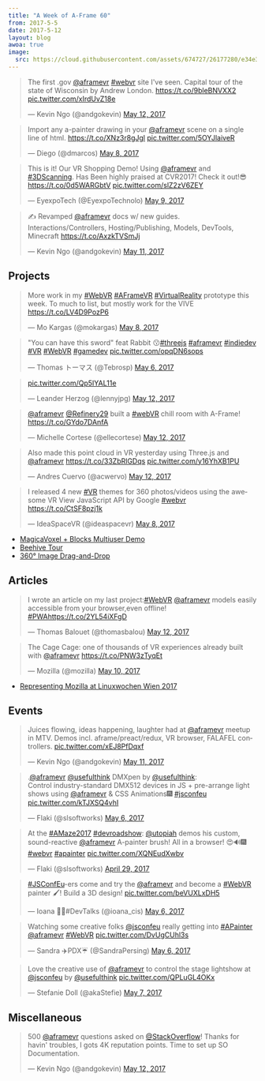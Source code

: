 ```yaml
---
title: "A Week of A-Frame 60"
from: 2017-5-5
date: 2017-5-12
layout: blog
awoa: true
image:
  src: https://cloud.githubusercontent.com/assets/674727/26177280/e34e365c-3b0d-11e7-8e7e-bc9527dcfe3a.jpg
---
```


<script async src="//platform.twitter.com/widgets.js" charset="utf-8"></script>

<div class="tweets tweets-feature">
<blockquote class="twitter-tweet"><p lang="en" dir="ltr">The first .gov <a href="https://twitter.com/aframevr">@aframevr</a> <a href="https://twitter.com/hashtag/webvr?src=hash">#webvr</a> site I&#39;ve seen. Capital tour of the state of Wisconsin by Andrew London. <a href="https://t.co/9bleBNVXX2">https://t.co/9bleBNVXX2</a> <a href="https://t.co/xIrdUvZ18e">pic.twitter.com/xIrdUvZ18e</a></p>&mdash; Kevin Ngo (@andgokevin) <a href="https://twitter.com/andgokevin/status/863138088784076800">May 12, 2017</a></blockquote>

<blockquote class="twitter-tweet"><p lang="en" dir="ltr">Import any a-painter drawing in your <a href="https://twitter.com/aframevr">@aframevr</a> scene on a single line of html. <a href="https://t.co/XNz3r8gJgl">https://t.co/XNz3r8gJgl</a> <a href="https://t.co/5OYJlaiveR">pic.twitter.com/5OYJlaiveR</a></p>&mdash; Diego (@dmarcos) <a href="https://twitter.com/dmarcos/status/861731771615813632">May 8, 2017</a></blockquote>

<blockquote class="twitter-tweet"><p lang="en" dir="ltr">This is it! Our VR Shopping Demo! Using <a href="https://twitter.com/aframevr">@aframevr</a> and <a href="https://twitter.com/hashtag/3DScanning?src=hash">#3DScanning</a>. Has Been highly praised at CVR2017! Check it out!😎<a href="https://t.co/0d5WARGbtV">https://t.co/0d5WARGbtV</a> <a href="https://t.co/slZ2zV6ZEY">pic.twitter.com/slZ2zV6ZEY</a></p>&mdash; EyexpoTech (@EyexpoTechnolo) <a href="https://twitter.com/EyexpoTechnolo/status/862031802155778048">May 9, 2017</a></blockquote>

<blockquote class="twitter-tweet"><p lang="en" dir="ltr">✍️ Revamped <a href="https://twitter.com/aframevr">@aframevr</a> docs w/ new guides. Interactions/Controllers, Hosting/Publishing, Models, DevTools, Minecraft <a href="https://t.co/AxzkTVSmJj">https://t.co/AxzkTVSmJj</a></p>&mdash; Kevin Ngo (@andgokevin) <a href="https://twitter.com/andgokevin/status/862748634844078080">May 11, 2017</a></blockquote>

</div>

<!-- more -->

## Projects

<div class="tweets">
<blockquote class="twitter-tweet"><p lang="en" dir="ltr">More work in my <a href="https://twitter.com/hashtag/WebVR?src=hash">#WebVR</a> <a href="https://twitter.com/hashtag/AFrameVR?src=hash">#AFrameVR</a> <a href="https://twitter.com/hashtag/VirtualReality?src=hash">#VirtualReality</a> prototype this week. To much to list, but mostly work for the VIVE <a href="https://t.co/LV4D9PozP6">https://t.co/LV4D9PozP6</a></p>&mdash; Mo Kargas (@mokargas) <a href="https://twitter.com/mokargas/status/861378732832866304">May 8, 2017</a></blockquote>

<blockquote class="twitter-tweet"><p lang="en" dir="ltr">&quot;You can have this sword&quot; feat Rabbit 😗<a href="https://twitter.com/hashtag/threejs?src=hash">#threejs</a> <a href="https://twitter.com/hashtag/aframevr?src=hash">#aframevr</a> <a href="https://twitter.com/hashtag/indiedev?src=hash">#indiedev</a> <a href="https://twitter.com/hashtag/VR?src=hash">#VR</a> <a href="https://twitter.com/hashtag/WebVR?src=hash">#WebVR</a> <a href="https://twitter.com/hashtag/gamedev?src=hash">#gamedev</a> <a href="https://t.co/opqDN6sops">pic.twitter.com/opqDN6sops</a></p>&mdash; Thomas トーマス (@Tebrosp) <a href="https://twitter.com/Tebrosp/status/860791488053219328">May 6, 2017</a></blockquote>

<blockquote class="twitter-tweet"><p lang="und" dir="ltr"><a href="https://t.co/Qp5IYAL11e">pic.twitter.com/Qp5IYAL11e</a></p>&mdash; Leander Herzog (@lennyjpg) <a href="https://twitter.com/lennyjpg/status/863001258243891201">May 12, 2017</a></blockquote>

<blockquote class="twitter-tweet"><p lang="en" dir="ltr"><a href="https://twitter.com/aframevr">@aframevr</a> <a href="https://twitter.com/Refinery29">@Refinery29</a> built a <a href="https://twitter.com/hashtag/webVR?src=hash">#webVR</a> chill room with A-Frame! <a href="https://t.co/GYdo7DAnfA">https://t.co/GYdo7DAnfA</a></p>&mdash; Michelle Cortese (@ellecortese) <a href="https://twitter.com/ellecortese/status/863049366898188288">May 12, 2017</a></blockquote>

<blockquote class="twitter-tweet"><p lang="en" dir="ltr">Also made this point cloud in VR yesterday using Three.js and <a href="https://twitter.com/aframevr">@aframevr</a> <a href="https://t.co/33ZbRlGDqs">https://t.co/33ZbRlGDqs</a> <a href="https://t.co/y16YhXB1PU">pic.twitter.com/y16YhXB1PU</a></p>&mdash; Andres Cuervo (@acwervo) <a href="https://twitter.com/acwervo/status/863080396413685760">May 12, 2017</a></blockquote>

<blockquote class="twitter-tweet"><p lang="en" dir="ltr">I released 4 new <a href="https://twitter.com/hashtag/VR?src=hash">#VR</a> themes for 360 photos/videos using the awesome VR View JavaScript API by Google <a href="https://twitter.com/hashtag/webvr?src=hash">#webvr</a> <a href="https://t.co/CtSF8pzj1k">https://t.co/CtSF8pzj1k</a></p>&mdash; IdeaSpaceVR (@ideaspacevr) <a href="https://twitter.com/ideaspacevr/status/861692705969229825">May 8, 2017</a></blockquote>

</div>

- [MagicaVoxel + Blocks Multiuser Demo](https://uxvirtual.com/demo/blocks/)
- [Beehive Tour](https://www.instagram.com/p/BT8tAUAg0Zp/)
- [360&deg; Image Drag-and-Drop](https://codepen.io/cwervo/details/wdPYMd/)

## Articles

<div class="tweets">
<blockquote class="twitter-tweet"><p lang="en" dir="ltr">I wrote an article on my last project:<a href="https://twitter.com/hashtag/WebVR?src=hash">#WebVR</a> <a href="https://twitter.com/aframevr">@aframevr</a> models easily accessible from your browser,even offline! <a href="https://twitter.com/hashtag/PWA?src=hash">#PWA</a><a href="https://t.co/2YL54iXFgD">https://t.co/2YL54iXFgD</a></p>&mdash; Thomas Balouet (@thomasbalou) <a href="https://twitter.com/thomasbalou/status/863064719304818688">May 12, 2017</a></blockquote>

<blockquote class="twitter-tweet"><p lang="en" dir="ltr">The Cage Cage: one of thousands of VR experiences already built with <a href="https://twitter.com/aframevr">@aframevr</a> <a href="https://t.co/PNW3zTyqEt">https://t.co/PNW3zTyqEt</a></p>&mdash; Mozilla (@mozilla) <a href="https://twitter.com/mozilla/status/862377198224908290">May 10, 2017</a></blockquote>

</div>

- [Representing Mozilla at Linuxwochen Wien 2017](https://home.kairo.at/blog/2017-05/representing_mozilla_at_linuxwochen_wien)

## Events

<div class="tweets">
<blockquote class="twitter-tweet"><p lang="en" dir="ltr">Juices flowing, ideas happening, laughter had at <a href="https://twitter.com/aframevr">@aframevr</a> meetup in MTV. Demos incl. aframe/preact/redux, VR browser, FALAFEL controllers. <a href="https://t.co/xEJ8PfDqxf">pic.twitter.com/xEJ8PfDqxf</a></p>&mdash; Kevin Ngo (@andgokevin) <a href="https://twitter.com/andgokevin/status/862754118435131392">May 11, 2017</a></blockquote>

<blockquote class="twitter-tweet"><p lang="en" dir="ltr">.<a href="https://twitter.com/aframevr">@aframevr</a> <a href="https://twitter.com/usefulthink">@usefulthink</a> DMXpen by <a href="https://twitter.com/usefulthink">@usefulthink</a>:<br>Control industry-standard DMX512 devices in JS + pre-arrange light shows using <a href="https://twitter.com/aframevr">@aframevr</a> &amp; CSS Animations🎆 <a href="https://twitter.com/hashtag/jsconfeu?src=hash">#jsconfeu</a> <a href="https://t.co/kTJXSQ4vhI">pic.twitter.com/kTJXSQ4vhI</a></p>&mdash; Flaki (@slsoftworks) <a href="https://twitter.com/slsoftworks/status/860945838260072448">May 6, 2017</a></blockquote>

<blockquote class="twitter-tweet"><p lang="en" dir="ltr">At the <a href="https://twitter.com/hashtag/AMaze2017?src=hash">#AMaze2017</a> <a href="https://twitter.com/hashtag/devroadshow?src=hash">#devroadshow</a>: <a href="https://twitter.com/utopiah">@utopiah</a> demos his custom, sound-reactive <a href="https://twitter.com/aframevr">@aframevr</a> A-painter brush! All in a browser! 😍🔊🎆 <a href="https://twitter.com/hashtag/webvr?src=hash">#webvr</a> <a href="https://twitter.com/hashtag/apainter?src=hash">#apainter</a> <a href="https://t.co/XQNEudXwbv">pic.twitter.com/XQNEudXwbv</a></p>&mdash; Flaki (@slsoftworks) <a href="https://twitter.com/slsoftworks/status/858297603955593219">April 29, 2017</a></blockquote>

<blockquote class="twitter-tweet"><p lang="en" dir="ltr"><a href="https://twitter.com/hashtag/JSConfEu?src=hash">#JSConfEu</a>-ers come and try the <a href="https://twitter.com/aframevr">@aframevr</a> and become a <a href="https://twitter.com/hashtag/WebVR?src=hash">#WebVR</a> painter 🖌️! Build a 3D design! <a href="https://t.co/beVUXLxDH5">pic.twitter.com/beVUXLxDH5</a></p>&mdash; Ioana 👩‍💻#DevTalks (@ioana_cis) <a href="https://twitter.com/ioana_cis/status/860798799710736385">May 6, 2017</a></blockquote>

<blockquote class="twitter-tweet"><p lang="en" dir="ltr">Watching some creative folks <a href="https://twitter.com/jsconfeu">@jsconfeu</a> really getting into <a href="https://twitter.com/hashtag/APainter?src=hash">#APainter</a> <a href="https://twitter.com/aframevr">@aframevr</a> <a href="https://twitter.com/hashtag/WebVR?src=hash">#WebVR</a> <a href="https://t.co/DvUgCUhl3s">pic.twitter.com/DvUgCUhl3s</a></p>&mdash; Sandra ✈️PDX☔️ (@SandraPersing) <a href="https://twitter.com/SandraPersing/status/860901525870309376">May 6, 2017</a></blockquote>

<blockquote class="twitter-tweet"><p lang="en" dir="ltr">Love the creative use of <a href="https://twitter.com/aframevr">@aframevr</a> to control the stage lightshow at <a href="https://twitter.com/jsconfeu">@jsconfeu</a> by <a href="https://twitter.com/usefulthink">@usefulthink</a> <a href="https://t.co/QPLuGL4OKx">pic.twitter.com/QPLuGL4OKx</a></p>&mdash; Stefanie Doll (@akaStefie) <a href="https://twitter.com/akaStefie/status/861224500670627843">May 7, 2017</a></blockquote>

</div>

## Miscellaneous

<div class="tweets">
<blockquote class="twitter-tweet"><p lang="en" dir="ltr">500 <a href="https://twitter.com/aframevr">@aframevr</a> questions asked on <a href="https://twitter.com/StackOverflow">@StackOverflow</a>! Thanks for havin&#39; troubles, I gots 4K reputation points. Time to set up SO Documentation.</p>&mdash; Kevin Ngo (@andgokevin) <a href="https://twitter.com/andgokevin/status/863100049223319552">May 12, 2017</a></blockquote>

</div>
